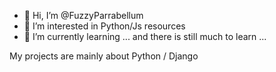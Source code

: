 - 👋 Hi, I’m @FuzzyParrabellum
- 👀 I’m interested in Python/Js resources 
- 🌱 I’m currently learning ... and there is still much to learn ...

My projects are mainly about Python / Django

